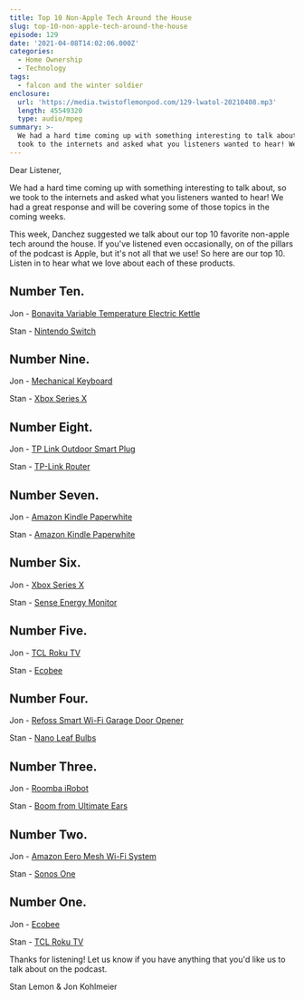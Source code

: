 ```yaml
---
title: Top 10 Non-Apple Tech Around the House
slug: top-10-non-apple-tech-around-the-house
episode: 129
date: '2021-04-08T14:02:06.000Z'
categories:
  - Home Ownership
  - Technology
tags:
  - falcon and the winter soldier
enclosure:
  url: 'https://media.twistoflemonpod.com/129-lwatol-20210408.mp3'
  length: 45549320
  type: audio/mpeg
summary: >-
  We had a hard time coming up with something interesting to talk about, so we
  took to the internets and asked what you listeners wanted to hear! We had a
---
```


Dear Listener,

We had a hard time coming up with something interesting to talk about, so we took to the internets and asked what you listeners wanted to hear! We had a great response and will be covering some of those topics in the coming weeks.

This week, Danchez suggested we talk about our top 10 favorite non-apple tech around the house. If you've listened even occasionally, on of the pillars of the podcast is Apple, but it's not all that we use! So here are our top 10. Listen in to hear what we love about each of these products.

## Number Ten.

Jon - [Bonavita Variable Temperature Electric Kettle](https://amzn.to/2QbJuks)

Stan - [Nintendo Switch](https://amzn.to/3mvIyDs)

## Number Nine.

Jon - [Mechanical Keyboard](https://amzn.to/2PKhWTf)

Stan - [Xbox Series X](https://amzn.to/3sWazq9)

## Number Eight.

Jon - [TP Link Outdoor Smart Plug](https://amzn.to/2Q7JEZM)

Stan - [TP-Link Router](https://amzn.to/3fNuxQe)

## Number Seven.

Jon - [Amazon Kindle Paperwhite](https://amzn.to/3cY6Hzd)

Stan - [](https://amzn.to/3mvIyDs)[Amazon Kindle Paperwhite](https://amzn.to/3cY6Hzd)

## Number Six.

Jon - [](https://amzn.to/2QbJuks)[Xbox Series X](https://amzn.to/3sWazq9)

Stan - [Sense Energy Monitor](https://amzn.to/3dOVfFm)

## Number Five.

Jon - [TCL Roku TV](https://amzn.to/2RjDSVN)

Stan - [](https://amzn.to/3mvIyDs)[Ecobee](https://amzn.to/2PDvcct)

## Number Four.

Jon - [Refoss Smart Wi-Fi Garage Door Opener](https://amzn.to/3wGkrGE)

Stan - [Nano Leaf Bulbs](https://stanlemon.com/2021/02/21/nanoleaf-essentials/)

## Number Three.

Jon - [Roomba iRobot](https://amzn.to/2OuvsK0)

Stan - [Boom from Ultimate Ears](https://amzn.to/3uzN4DO)

## Number Two.

Jon - [Amazon Eero Mesh Wi-Fi System](https://amzn.to/3t1fAxR)

Stan - [Sonos One](https://amzn.to/3dKeq3g)

## Number One.

Jon - [](https://amzn.to/2QbJuks)[Ecobee](https://amzn.to/2PDvcct)

Stan - [TCL Roku TV](https://amzn.to/3fPvQOB)

Thanks for listening! Let us know if you have anything that you'd like us to talk about on the podcast.

Stan Lemon & Jon Kohlmeier

